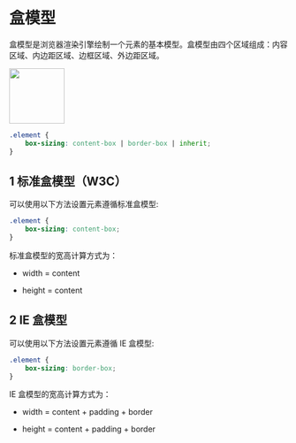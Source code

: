 # 盒模型

盒模型是浏览器渲染引擎绘制一个元素的基本模型。盒模型由四个区域组成：内容区域、内边距区域、边框区域、外边距区域。

<img width="100px" height="auto" src="https://zblog-images.oss-cn-hangzhou.aliyuncs.com/cssBoxSizing.jpg" />

```css
.element {
    box-sizing: content-box | border-box | inherit;
}
```

## 1 标准盒模型（W3C）

可以使用以下方法设置元素遵循标准盒模型:

```css
.element {
    box-sizing: content-box;
} 
```

标准盒模型的宽高计算方式为：

- width  = content 

- height = content 
 
## 2 IE 盒模型 

可以使用以下方法设置元素遵循 IE 盒模型: 

```css 
.element {
    box-sizing: border-box;
}
```

IE 盒模型的宽高计算方式为：

- width  = content + padding + border

- height = content + padding + border 